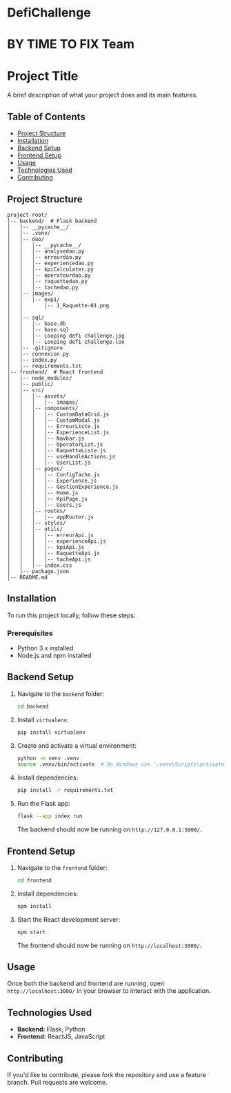 # DefiChallenge
# BY TIME TO FIX Team

# Project Title

A brief description of what your project does and its main features.

## Table of Contents

- [Project Structure](#project-structure)
- [Installation](#installation)
- [Backend Setup](#backend-setup)
- [Frontend Setup](#frontend-setup)
- [Usage](#usage)
- [Technologies Used](#technologies-used)
- [Contributing](#contributing)

## Project Structure

```
project-root/
│-- backend/  # Flask backend
│   │-- __pycache__/
│   │-- .venv/
│   │-- dao/
│   │   │-- __pycache__/
│   │   │-- analysedao.py
│   │   │-- erreurdao.py
│   │   │-- experiencedao.py
│   │   │-- kpiCalculater.py
│   │   │-- operateurdao.py
│   │   │-- raquettedao.py
│   │   │-- tachedao.py
│   │-- images/
│   │   │-- exp1/
│   │       │-- 1_Raquette-01.png
│   │     
│   │-- sql/
│   │   │-- base.db
│   │   │-- base.sql
│   │   │-- Looping defi challenge.jpg
│   │   │-- Looping defi challenge.loo
│   │-- .gitignore
│   │-- connexion.py
│   │-- index.py
│   │-- requirements.txt
│-- frontend/  # React frontend
│   │-- node_modules/
│   │-- public/
│   │-- src/
│   │   │-- assets/
│   │   │   │-- images/
│   │   │-- components/
│   │   │   │-- CustomDataGrid.js
│   │   │   │-- CustomModal.js
│   │   │   │-- ErreurListe.js
│   │   │   │-- ExperienceList.js
│   │   │   │-- Navbar.js
│   │   │   │-- OperatorList.js
│   │   │   │-- RaquetteListe.js
│   │   │   │-- useHandleActions.js
│   │   │   │-- UserList.js
│   │   │-- pages/
│   │   │   │-- ConfigTache.js
│   │   │   │-- Experience.js
│   │   │   │-- GestionExperience.js
│   │   │   │-- Home.js
│   │   │   │-- KpiPage.js
│   │   │   │-- Users.js
│   │   │-- routes/
│   │   │   │-- appRouter.js
│   │   │-- styles/
│   │   │-- utils/
│   │   │   │-- erreurApi.js
│   │   │   │-- experienceApi.js
│   │   │   │-- kpiApi.js
│   │   │   │-- RaquetteApi.js
│   │   │   │-- tacheApi.js
│   │   │-- index.css
│   │-- package.json
│-- README.md
```

## Installation

To run this project locally, follow these steps:

### Prerequisites

- Python 3.x installed
- Node.js and npm installed

## Backend Setup

1. Navigate to the `backend` folder:
   ```sh
   cd backend
   ```
2. Install `virtualenv`:
   ```sh
   pip install virtualenv
   ```
3. Create and activate a virtual environment:
   ```sh
   python -m venv .venv
   source .venv/bin/activate  # On Windows use `.venv\Scripts\activate`
   ```
4. Install dependencies:
   ```sh
   pip install -r requirements.txt
   ```
5. Run the Flask app:
   ```sh
   flask --app index run
   ```
   The backend should now be running on `http://127.0.0.1:5000/`.

## Frontend Setup

1. Navigate to the `frontend` folder:
   ```sh
   cd frontend
   ```
2. Install dependencies:
   ```sh
   npm install
   ```
3. Start the React development server:
   ```sh
   npm start
   ```
   The frontend should now be running on `http://localhost:3000/`.

## Usage

Once both the backend and frontend are running, open `http://localhost:3000/` in your browser to interact with the application.

## Technologies Used

- **Backend:** Flask, Python
- **Frontend:** ReactJS, JavaScript

## Contributing

If you'd like to contribute, please fork the repository and use a feature branch. Pull requests are welcome.



